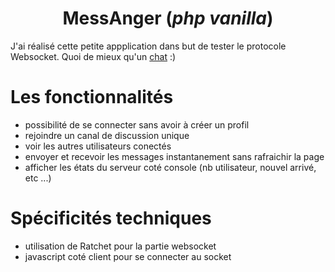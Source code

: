 # <center>MessAnger (*php vanilla*)<center>
J'ai réalisé cette petite appplication dans but de tester le protocole Websocket. Quoi de mieux qu'un [chat](https://nanookpandora.com/ratchetTest/acces.php) :)



# Les fonctionnalités

- possibilité de se connecter sans avoir à créer un profil
- rejoindre un canal de discussion unique 
- voir les autres utilisateurs conectés
- envoyer et recevoir les messages instantanement sans rafraichir la page
- afficher les états du serveur coté console (nb utilisateur, nouvel arrivé, etc ...)


# Spécificités techniques

- utilisation de Ratchet pour la partie websocket
- javascript coté client pour se connecter au socket
